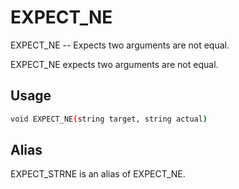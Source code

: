 # EXPECT_NE
EXPECT_NE -- Expects two arguments are not equal.

EXPECT_NE expects two arguments are not equal.

## Usage
```sh
void EXPECT_NE(string target, string actual)
```


## Alias
  EXPECT_STRNE is an alias of EXPECT_NE.
